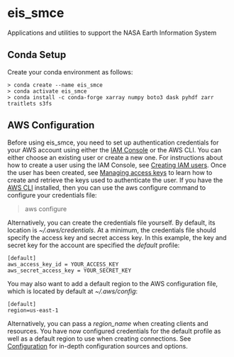 # eis_smce
Applications and utilities to support the NASA Earth Information System

Conda Setup
---------------
Create your conda environment as follows:

    > conda create --name eis_smce
    > conda activate eis_smce
    > conda install -c conda-forge xarray numpy boto3 dask pyhdf zarr traitlets s3fs

AWS Configuration
---------------
Before using eis_smce, you need to set up authentication credentials for your AWS account using either the [IAM Console](https://console.aws.amazon.com/iam/home) 
or the AWS CLI. You can either choose an existing user or create a new one.
For instructions about how to create a user using the IAM Console, 
see [Creating IAM users](https://docs.aws.amazon.com/IAM/latest/UserGuide/id_users_create.html#id_users_create_console). 
Once the user has been created, see [Managing access keys](https://docs.aws.amazon.com/IAM/latest/UserGuide/id_credentials_access-keys.html#Using_CreateAccessKey) 
to learn how to create and retrieve the keys used to authenticate the user.
If you have the [AWS CLI](http://aws.amazon.com/cli/) installed, then you can use the aws configure command to configure your credentials file:

  > aws configure

Alternatively, you can create the credentials file yourself. By default, its location is *~/.aws/credentials*. 
At a minimum, the credentials file should specify the access key and secret access key. In this example, the key and secret key for the account are specified the *default* profile:
```
[default]
aws_access_key_id = YOUR_ACCESS_KEY
aws_secret_access_key = YOUR_SECRET_KEY
```
You may also want to add a default region to the AWS configuration file, which is located by default at *~/.aws/config*:
```
[default]
region=us-east-1
```
Alternatively, you can pass a *region_name* when creating clients and resources.
You have now configured credentials for the default profile as well as a default region to use when creating connections. 
See [Configuration](https://boto3.amazonaws.com/v1/documentation/api/latest/guide/configuration.html#guide-configuration) 
for in-depth configuration sources and options.

